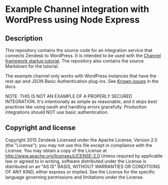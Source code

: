 # Example Channel integration with WordPress using Node Express

## Description
This repository contains the source code for an integration service that connects
Zendesk to WordPress. It is intended to be used with the [Channel framework startup tutorial](https://zendesk.github.io/sample_wordpress_anychannel_integration/). The repository also contains the source Markdown for the tutorial.

The example channel only works with WordPress instances that have the rest-api and JSON Basic Authentication plug-ins. See [Known issues](https://zendesk.github.io/sample_wordpress_anychannel_integration/#known-issues) in the docs.

NOTE: THIS IS NOT AN EXAMPLE OF A PROPERLY SECURED INTEGRATION.  It's intentionally as simple as reasonable, and it skips best practices like using oauth and handling errors gracefully.  Production integrations should NOT use basic authentication.

## Copyright and license
Copyright 2015 Zendesk
Licensed under the Apache License, Version 2.0 (the "License"); you may not use this file except in compliance with the License.
You may obtain a copy of the License at
http://www.apache.org/licenses/LICENSE-2.0
Unless required by applicable law or agreed to in writing, software distributed under the License is distributed on an "AS IS" BASIS, WITHOUT WARRANTIES OR CONDITIONS OF ANY KIND, either express or implied. See the License for the specific language governing permissions and limitations under the License.
